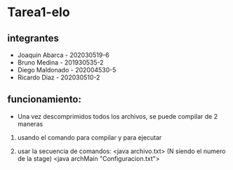 # Tarea1-elo
## integrantes
* Joaquin Abarca - 202030519-6
* Bruno Medina - 201930535-2
* Diego Maldonado - 202004530-5
* Ricardo Díaz - 202030510-2

## funcionamiento:
- Una vez descomprimidos todos los archivos, se puede compilar de 2 maneras
1. usando el comando <make> para compilar y <make run> para ejecutar

2. usar la secuencia de comandos: 
  <java <StageN> archivo.txt> (N siendo el numero de la stage)
  <java archMain "Configuracion.txt"> 
